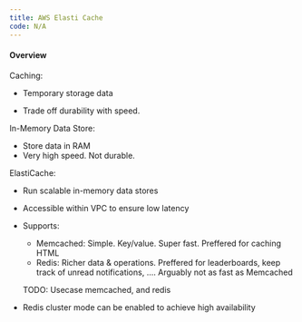 ```yaml
---
title: AWS Elasti Cache
code: N/A
---
```


#### Overview

Caching:

* Temporary storage data

- Trade off durability with speed.

In-Memory Data Store:

* Store data in RAM
* Very high speed. Not durable.

ElastiCache:

* Run scalable in-memory data stores

* Accessible within VPC to ensure low latency

* Supports: 

  * Memcached: Simple. Key/value. Super fast. Preffered for caching HTML
  * Redis: Richer data & operations. Preffered for leaderboards, keep track of unread notifications, .... Arguably not as fast as Memcached

  TODO: Usecase memcached, and redis

* Redis cluster mode can be enabled to achieve high availability